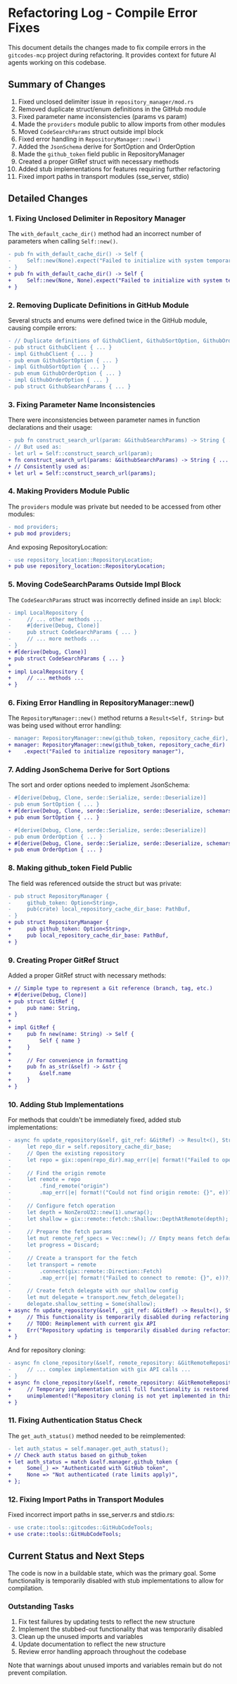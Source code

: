 # Refactoring Log - Compile Error Fixes

This document details the changes made to fix compile errors in the `gitcodes-mcp` project during refactoring. It provides context for future AI agents working on this codebase.

## Summary of Changes

1. Fixed unclosed delimiter issue in `repository_manager/mod.rs`
2. Removed duplicate struct/enum definitions in the GitHub module
3. Fixed parameter name inconsistencies (params vs param)
4. Made the `providers` module public to allow imports from other modules
5. Moved `CodeSearchParams` struct outside impl block
6. Fixed error handling in `RepositoryManager::new()`
7. Added the `JsonSchema` derive for SortOption and OrderOption
8. Made the `github_token` field public in RepositoryManager
9. Created a proper GitRef struct with necessary methods
10. Added stub implementations for features requiring further refactoring
11. Fixed import paths in transport modules (sse_server, stdio)

## Detailed Changes

### 1. Fixing Unclosed Delimiter in Repository Manager

The `with_default_cache_dir()` method had an incorrect number of parameters when calling `Self::new()`.

```diff
- pub fn with_default_cache_dir() -> Self {
-     Self::new(None).expect("Failed to initialize with system temporary directory")
- }
+ pub fn with_default_cache_dir() -> Self {
+     Self::new(None, None).expect("Failed to initialize with system temporary directory")
+ }
```

### 2. Removing Duplicate Definitions in GitHub Module

Several structs and enums were defined twice in the GitHub module, causing compile errors:

```diff
- // Duplicate definitions of GithubClient, GithubSortOption, GithubOrderOption, and GithubSearchParams
- pub struct GithubClient { ... }
- impl GithubClient { ... }
- pub enum GithubSortOption { ... }
- impl GithubSortOption { ... }
- pub enum GithubOrderOption { ... }
- impl GithubOrderOption { ... }
- pub struct GithubSearchParams { ... }
```

### 3. Fixing Parameter Name Inconsistencies

There were inconsistencies between parameter names in function declarations and their usage:

```diff
- pub fn construct_search_url(param: &GithubSearchParams) -> String { ... }
- // But used as:
- let url = Self::construct_search_url(param);
+ fn construct_search_url(params: &GithubSearchParams) -> String { ... }
+ // Consistently used as:
+ let url = Self::construct_search_url(params);
```

### 4. Making Providers Module Public

The `providers` module was private but needed to be accessed from other modules:

```diff
- mod providers;
+ pub mod providers;
```

And exposing RepositoryLocation:

```diff
- use repository_location::RepositoryLocation;
+ pub use repository_location::RepositoryLocation;
```

### 5. Moving CodeSearchParams Outside Impl Block

The `CodeSearchParams` struct was incorrectly defined inside an `impl` block:

```diff
- impl LocalRepository {
-     // ... other methods ...
-     #[derive(Debug, Clone)]
-     pub struct CodeSearchParams { ... }
-     // ... more methods ...
- }
+ #[derive(Debug, Clone)]
+ pub struct CodeSearchParams { ... }
+ 
+ impl LocalRepository {
+     // ... methods ...
+ }
```

### 6. Fixing Error Handling in RepositoryManager::new()

The `RepositoryManager::new()` method returns a `Result<Self, String>` but was being used without error handling:

```diff
- manager: RepositoryManager::new(github_token, repository_cache_dir),
+ manager: RepositoryManager::new(github_token, repository_cache_dir)
+    .expect("Failed to initialize repository manager"),
```

### 7. Adding JsonSchema Derive for Sort Options

The sort and order options needed to implement JsonSchema:

```diff
- #[derive(Debug, Clone, serde::Serialize, serde::Deserialize)]
- pub enum SortOption { ... }
+ #[derive(Debug, Clone, serde::Serialize, serde::Deserialize, schemars::JsonSchema)]
+ pub enum SortOption { ... }

- #[derive(Debug, Clone, serde::Serialize, serde::Deserialize)]
- pub enum OrderOption { ... }
+ #[derive(Debug, Clone, serde::Serialize, serde::Deserialize, schemars::JsonSchema)]
+ pub enum OrderOption { ... }
```

### 8. Making github_token Field Public

The field was referenced outside the struct but was private:

```diff
- pub struct RepositoryManager {
-     github_token: Option<String>,
-     pub(crate) local_repository_cache_dir_base: PathBuf,
- }
+ pub struct RepositoryManager {
+     pub github_token: Option<String>,
+     pub local_repository_cache_dir_base: PathBuf,
+ }
```

### 9. Creating Proper GitRef Struct

Added a proper GitRef struct with necessary methods:

```diff
+ // Simple type to represent a Git reference (branch, tag, etc.)
+ #[derive(Debug, Clone)]
+ pub struct GitRef {
+     pub name: String,
+ }
+ 
+ impl GitRef {
+     pub fn new(name: String) -> Self {
+         Self { name }
+     }
+     
+     // For convenience in formatting
+     pub fn as_str(&self) -> &str {
+         &self.name
+     }
+ }
```

### 10. Adding Stub Implementations

For methods that couldn't be immediately fixed, added stub implementations:

```diff
- async fn update_repository(&self, git_ref: &GitRef) -> Result<(), String> {
-     let repo_dir = self.repository_cache_dir_base;
-     // Open the existing repository
-     let repo = gix::open(repo_dir).map_err(|e| format!("Failed to open repository: {}", e))?;
-
-     // Find the origin remote
-     let remote = repo
-         .find_remote("origin")
-         .map_err(|e| format!("Could not find origin remote: {}", e))?;
-
-     // Configure fetch operation
-     let depth = NonZeroU32::new(1).unwrap();
-     let shallow = gix::remote::fetch::Shallow::DepthAtRemote(depth);
-
-     // Prepare the fetch params
-     let mut remote_ref_specs = Vec::new(); // Empty means fetch default refs
-     let progress = Discard;
-
-     // Create a transport for the fetch
-     let transport = remote
-         .connect(gix::remote::Direction::Fetch)
-         .map_err(|e| format!("Failed to connect to remote: {}", e))?;
-
-     // Create fetch delegate with our shallow config
-     let mut delegate = transport.new_fetch_delegate();
-     delegate.shallow_setting = Some(shallow);
+ async fn update_repository(&self, _git_ref: &GitRef) -> Result<(), String> {
+     // This functionality is temporarily disabled during refactoring
+     // TODO: Reimplement with current gix API
+     Err("Repository updating is temporarily disabled during refactoring.".to_string())
+ }
```

And for repository cloning:

```diff
- async fn clone_repository(&self, remote_repository: &GitRemoteRepository) -> Result<LocalRepository, String> {
-     // ... complex implementation with gix API calls ...
- }
+ async fn clone_repository(&self, remote_repository: &GitRemoteRepository) -> Result<LocalRepository, String> {
+     // Temporary implementation until full functionality is restored
+     unimplemented!("Repository cloning is not yet implemented in this version")
+ }
```

### 11. Fixing Authentication Status Check

The `get_auth_status()` method needed to be reimplemented:

```diff
- let auth_status = self.manager.get_auth_status();
+ // Check auth status based on github_token
+ let auth_status = match &self.manager.github_token {
+     Some(_) => "Authenticated with GitHub token",
+     None => "Not authenticated (rate limits apply)",
+ };
```

### 12. Fixing Import Paths in Transport Modules

Fixed incorrect import paths in sse_server.rs and stdio.rs:

```diff
- use crate::tools::gitcodes::GitHubCodeTools;
+ use crate::tools::GitHubCodeTools;
```

## Current Status and Next Steps

The code is now in a buildable state, which was the primary goal. Some functionality is temporarily disabled with stub implementations to allow for compilation.

### Outstanding Tasks

1. Fix test failures by updating tests to reflect the new structure
2. Implement the stubbed-out functionality that was temporarily disabled
3. Clean up the unused imports and variables
4. Update documentation to reflect the new structure
5. Review error handling approach throughout the codebase

Note that warnings about unused imports and variables remain but do not prevent compilation.
